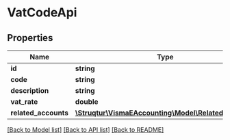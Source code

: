 # VatCodeApi

## Properties
Name | Type | Description | Notes
------------ | ------------- | ------------- | -------------
**id** | **string** |  | [optional] 
**code** | **string** |  | [optional] 
**description** | **string** |  | [optional] 
**vat_rate** | **double** |  | [optional] 
**related_accounts** | [**\Struqtur\VismaEAccounting\Model\RelatedAccounts**](RelatedAccounts.md) |  | [optional] 

[[Back to Model list]](../README.md#documentation-for-models) [[Back to API list]](../README.md#documentation-for-api-endpoints) [[Back to README]](../README.md)


